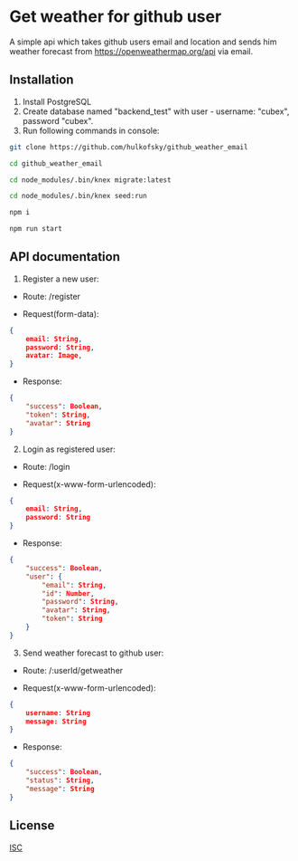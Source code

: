 # Get weather for github user

A simple api which takes github users email and location and sends him weather forecast from https://openweathermap.org/api via email.

## Installation

1) Install PostgreSQL
2) Create database named "backend_test" with user - username: "cubex", password "cubex".
3) Run following commands in console:
```bash
git clone https://github.com/hulkofsky/github_weather_email
```
```bash
cd github_weather_email
```
```bash
cd node_modules/.bin/knex migrate:latest
```
```bash
cd node_modules/.bin/knex seed:run
```
```bash
npm i
```
```bash
npm run start
```
## API documentation

1) Register a new user:

- Route: /register

- Request(form-data): 
```json
{
    email: String,
    password: String,
    avatar: Image,
}
```

- Response:
```json
{
    "success": Boolean,
    "token": String,
    "avatar": String
}
```


2) Login as registered user:

- Route: /login

- Request(x-www-form-urlencoded): 
```json
{
    email: String,
    password: String
}
```

- Response:
```json
{
    "success": Boolean,
    "user": {
        "email": String,
        "id": Number,
        "password": String,
        "avatar": String,
        "token": String
    }
}
```
3) Send weather forecast to github user:
- Route: /:userId/getweather

- Request(x-www-form-urlencoded): 
```json
{
    username: String
    message: String
}
```
- Response:
```json
{
    "success": Boolean,
    "status": String,
    "message": String
}
```
## License
[ISC](https://choosealicense.com/licenses/isc/)